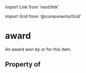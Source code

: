 import Link from 'next/link'
  
import Grid from '@components/Grid'

# award

An award won by or for this item.

## Property of



